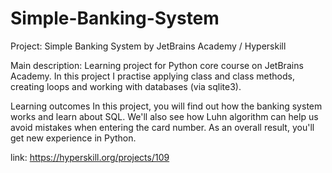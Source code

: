 # Simple-Banking-System
Project: Simple Banking System by JetBrains Academy / Hyperskill

Main description:
Learning project for Python core course on JetBrains Academy.
In this project I practise applying class and class methods,
creating loops and working with databases (via sqlite3).


Learning outcomes
In this project, you will find out how the banking system works and learn about SQL.
We'll also see how Luhn algorithm can help us avoid mistakes when entering the card number.
As an overall result, you'll get new experience in Python.

link: https://hyperskill.org/projects/109
